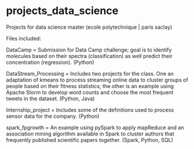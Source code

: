 # projects_data_science
Projects for data science master (ecole polytechnique | paris saclay) 

Files included: <p>
  
DataCamp = Submission for Data Camp challenge; goal is to identify molecules based on their spectra (classification) as well predict their concentration (regression). (Python)

DataStream_Processing = Includes two projects for the class. One an adaptation of kmeans to process streaming online data to cluster groups of people based on their fitness statistics; the other is an example using Apache Storm to develop word counts and choose the most frequent tweets in the dataset. (Python, Java)

Internship_project = Includes some of the definitions used to process sensor data for the company. (Python)

spark_fpgrowth = An example using pySpark to apply mapReduce and an association mining algorithm available in Spark to cluster authors that frequently published scientific papers together. (Spark, Python, SQL)


